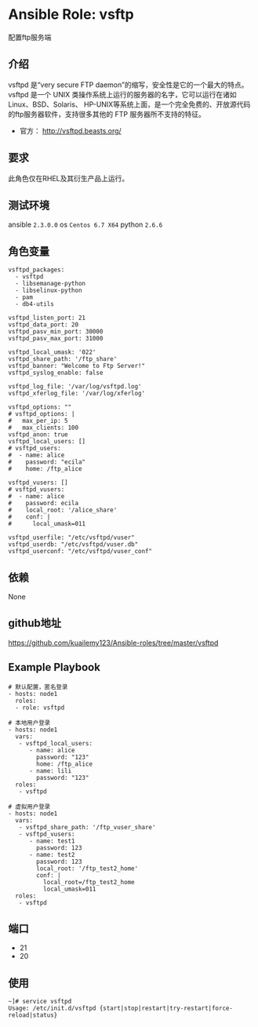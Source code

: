 # Ansible Role: vsftp

配置ftp服务端

## 介绍
vsftpd 是“very secure FTP daemon”的缩写，安全性是它的一个最大的特点。vsftpd 是一个 UNIX 类操作系统上运行的服务器的名字，它可以运行在诸如 Linux、BSD、Solaris、 HP-UNIX等系统上面，是一个完全免费的、开放源代码的ftp服务器软件，支持很多其他的 FTP 服务器所不支持的特征。

- 官方： http://vsftpd.beasts.org/

## 要求

此角色仅在RHEL及其衍生产品上运行。

## 测试环境

ansible `2.3.0.0`
os `Centos 6.7 X64`
python `2.6.6`

## 角色变量
	vsftpd_packages:
	  - vsftpd
	  - libsemanage-python
	  - libselinux-python
	  - pam
	  - db4-utils
	  
	vsftpd_listen_port: 21
	vsftpd_data_port: 20
	vsftpd_pasv_min_port: 30000
	vsftpd_pasv_max_port: 31000

	vsftpd_local_umask: '022'
	vsftpd_share_path: '/ftp_share'
	vsftpd_banner: "Welcome to Ftp Server!"
	vsftpd_syslog_enable: false

	vsftpd_log_file: '/var/log/vsftpd.log'
	vsftpd_xferlog_file: '/var/log/xferlog'

	vsftpd_options: ""
	# vsftpd_options: |
	#   max_per_ip: 5
	#   max_clients: 100
	vsftpd_anon: true
	vsftpd_local_users: []
	# vsftpd_users:
	#  - name: alice
	#    password: "ecila"
	#    home: /ftp_alice

	vsftpd_vusers: []
	# vsftpd_vusers:
	#  - name: alice
	#    password: ecila
	#    local_root: '/alice_share'
	#    conf: |
	#      local_umask=011

	vsftpd_userfile: "/etc/vsftpd/vuser"
	vsftpd_userdb: "/etc/vsftpd/vuser.db"
	vsftpd_userconf: "/etc/vsftpd/vuser_conf"


## 依赖
None

## github地址
https://github.com/kuailemy123/Ansible-roles/tree/master/vsftpd

## Example Playbook
	# 默认配置，匿名登录
	- hosts: node1
	  roles:
	  - role: vsftpd
	
	# 本地用户登录
	- hosts: node1
	  vars:
	   - vsftpd_local_users:
		  - name: alice
			password: "123"
			home: /ftp_alice
		  - name: lili
			password: "123"
	  roles:
	   - vsftpd
	   
	# 虚拟用户登录
	- hosts: node1
	  vars:
	   - vsftpd_share_path: '/ftp_vuser_share'
	   - vsftpd_vusers: 
		  - name: test1
			password: 123
		  - name: test2
			password: 123
			local_root: '/ftp_test2_home'
			conf: |
			  local_root=/ftp_test2_home
			  local_umask=011
	  roles: 
	   - vsftpd

## 端口

- 21
- 20

## 使用

```
~]# service vsftpd
Usage: /etc/init.d/vsftpd {start|stop|restart|try-restart|force-reload|status}
```